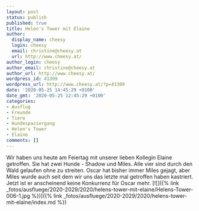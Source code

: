 ```yaml
---
layout: post
status: publish
published: true
title: Helen's Tower mit Elaine
author:
  display_name: cheesy
  login: cheesy
  email: christine@cheesy.at
  url: http://www.cheesy.at/
author_login: cheesy
author_email: christine@cheesy.at
author_url: http://www.cheesy.at/
wordpress_id: 41309
wordpress_url: http://www.cheesy.at/?p=41309
date: '2020-05-25 14:45:29 +0100'
date_gmt: '2020-05-25 12:45:29 +0100'
categories:
- Ausflug
- Freunde
- Tiere
- Hundespaziergang
- Helen's Tower
- Elaine
comments: []
---
```

Wir haben uns heute am Feiertag mit unserer lieben Kollegin Elaine getroffen. Sie hat zwei Hunde - Shadow und Miles. Alle vier sind durch den Wald gelaufen ohne zu streiten. Oscar hat bisher immer Miles gejagt, aber Miles wurde auch seit dem wir uns das letzte mal getroffen haben kastriert. Jetzt ist er anscheinend keine Konkurrenz für Oscar mehr.
[![]({% link _fotos/ausfluege/2020-2029/2020/helens-tower-mit-elaine/Helens-Tower-006-1.jpg %})]({% link _fotos/ausfluege/2020-2029/2020/helens-tower-mit-elaine/index.md %})
